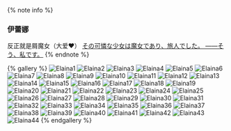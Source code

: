 {% note info %}
###  伊蕾娜
反正就是屑魔女（大爱❤）
[その可憐な少女は魔女であり、旅人でした。 ――そう、私です。](https://zh.moegirl.org.cn/%E4%BC%8A%E8%95%BE%E5%A8%9C)
{% endnote %}

{% gallery %}
![Elaina1](https://cdn1.tianli0.top/gh/Vikutorika/assets@master/gallery/img/Elaina/018838ab-0b24-4217-9574-c3b0679a9632.jfif)
![Elaina2](https://cdn1.tianli0.top/gh/Vikutorika/assets@master/gallery/img/Elaina/01b46641-78c7-4caa-93d5-e63e3043658e.jfif)
![Elaina3](https://cdn1.tianli0.top/gh/Vikutorika/assets@master/gallery/img/Elaina/0b0e26e4-587f-41d0-a59a-0161700808a1.png)
![Elaina4](https://cdn1.tianli0.top/gh/Vikutorika/assets@master/gallery/img/Elaina/0be8b3fc-9bd3-4aed-8893-1ae597e1f97f.jfif)
![Elaina5](https://cdn1.tianli0.top/gh/Vikutorika/assets@master/gallery/img/Elaina/111f17e3-3862-4414-ba66-e1f79af81a93.jfif)
![Elaina6](https://cdn1.tianli0.top/gh/Vikutorika/assets@master/gallery/img/Elaina/1c24253a-7b7d-4ae8-b5af-099887ee89c9.png)
![Elaina7](https://cdn1.tianli0.top/gh/Vikutorika/assets@master/gallery/img/Elaina/1c57f8db-5c77-4636-b9c4-f4f71f029826.jfif)
![Elaina8](https://cdn1.tianli0.top/gh/Vikutorika/assets@master/gallery/img/Elaina/233ddbf3-69e5-4300-914f-ff6d8e3a6d09.jfif)
![Elaina9](https://cdn1.tianli0.top/gh/Vikutorika/assets@master/gallery/img/Elaina/2691cccb-4a8a-43cc-8533-e9c68f5748c3.jfif)
![Elaina10](https://cdn1.tianli0.top/gh/Vikutorika/assets@master/gallery/img/Elaina/288fd22a-b108-4b5c-829d-1649a63496ea.png)
![Elaina11](https://cdn1.tianli0.top/gh/Vikutorika/assets@master/gallery/img/Elaina/3b5c17a1-b40f-48ce-a038-2e05f49bd14c.png)
![Elaina12](https://cdn1.tianli0.top/gh/Vikutorika/assets@master/gallery/img/Elaina/48203af0-42cf-4ba8-ab30-9997b6041eb1.jfif)
![Elaina13](https://cdn1.tianli0.top/gh/Vikutorika/assets@master/gallery/img/Elaina/49a4c364-30a4-490e-a93c-eedd249a1ba2.jfif)
![Elaina14](https://cdn1.tianli0.top/gh/Vikutorika/assets@master/gallery/img/Elaina/5f8a483b-8a2f-4773-9328-aba2c0f04232.jfif)
![Elaina15](https://cdn1.tianli0.top/gh/Vikutorika/assets@master/gallery/img/Elaina/6112e6ec-91d0-4fb6-b75c-75577c264ab7.jfif)
![Elaina16](https://cdn1.tianli0.top/gh/Vikutorika/assets@master/gallery/img/Elaina/6266dd0f-0d69-4b7e-8db4-375b91a5b954.png)
![Elaina17](https://cdn1.tianli0.top/gh/Vikutorika/assets@master/gallery/img/Elaina/62d384dd-fcc4-4201-94ad-f66d28bec567.jfif)
![Elaina18](https://cdn1.tianli0.top/gh/Vikutorika/assets@master/gallery/img/Elaina/71bbe51e-a06a-4ba4-84e4-ed3417d62ada.jfif)
![Elaina19](https://cdn1.tianli0.top/gh/Vikutorika/assets@master/gallery/img/Elaina/74969af7-0aad-41a0-8b90-5357c2a864e2.jfif)
![Elaina20](https://cdn1.tianli0.top/gh/Vikutorika/assets@master/gallery/img/Elaina/79889f62-943b-46e4-aa85-c7e1e4ae7d87.jfif)
![Elaina21](https://cdn1.tianli0.top/gh/Vikutorika/assets@master/gallery/img/Elaina/7a745fdb-96f1-4124-8f17-58d60c76ff06.jfif)
![Elaina22](https://cdn1.tianli0.top/gh/Vikutorika/assets@master/gallery/img/Elaina/828647df-bad9-44a0-ab8d-d1c3f71e0f74.jfif)
![Elaina23](https://cdn1.tianli0.top/gh/Vikutorika/assets@master/gallery/img/Elaina/87e02280-cb51-4edc-9d10-03a8adb475f6.jfif)
![Elaina24](https://cdn1.tianli0.top/gh/Vikutorika/assets@master/gallery/img/Elaina/893e059e-da8b-4e3b-b1a4-ecb56be5e24d.png)
![Elaina25](https://cdn1.tianli0.top/gh/Vikutorika/assets@master/gallery/img/Elaina/8efc2687-b40c-4bf0-a369-5d535f2016eb.jfif)
![Elaina26](https://cdn1.tianli0.top/gh/Vikutorika/assets@master/gallery/img/Elaina/91feeea7-e41b-458b-8fa6-8a4f97754b54.jfif)
![Elaina27](https://cdn1.tianli0.top/gh/Vikutorika/assets@master/gallery/img/Elaina/9b5de8f3-6402-4c4a-b6b8-8b73298be3f4.jfif)
![Elaina28](https://cdn1.tianli0.top/gh/Vikutorika/assets@master/gallery/img/Elaina/a6ead9e0-316d-47ae-ac7b-168d6e5cf9e6.jfif)
![Elaina29](https://cdn1.tianli0.top/gh/Vikutorika/assets@master/gallery/img/Elaina/a838b5f5-0af4-4ef5-8664-a57c902922b8.jfif)
![Elaina30](https://cdn1.tianli0.top/gh/Vikutorika/assets@master/gallery/img/Elaina/aadf3a4a-5d3b-47b6-b993-cdf5ccd80468.jfif)
![Elaina31](https://cdn1.tianli0.top/gh/Vikutorika/assets@master/gallery/img/Elaina/b770c73f-9be4-41b9-831b-69e5fd8ecd29.jfif)
![Elaina32](https://cdn1.tianli0.top/gh/Vikutorika/assets@master/gallery/img/Elaina/ba3f4e62-befd-4324-a925-dc568e8fdfc5.jfif)
![Elaina33](https://cdn1.tianli0.top/gh/Vikutorika/assets@master/gallery/img/Elaina/bc47693b-4409-4a4a-a5e4-7196f957d315.jfif)
![Elaina34](https://cdn1.tianli0.top/gh/Vikutorika/assets@master/gallery/img/Elaina/bd8efc19-be5e-421e-a888-6da7f64b02ea.jfif)
![Elaina35](https://cdn1.tianli0.top/gh/Vikutorika/assets@master/gallery/img/Elaina/c62b38d8-43ce-422f-a33d-67f838c19148.jfif)
![Elaina36](https://cdn1.tianli0.top/gh/Vikutorika/assets@master/gallery/img/Elaina/c9c85fc3-7a73-4dfb-9afb-2d9beb686208.png)
![Elaina37](https://cdn1.tianli0.top/gh/Vikutorika/assets@master/gallery/img/Elaina/d2fa68e8-efeb-44a6-8d67-6c9a1d7bc4a6.jfif)
![Elaina38](https://cdn1.tianli0.top/gh/Vikutorika/assets@master/gallery/img/Elaina/d4e2101a-1060-4df1-8e23-c0e1dfb3495d.png)
![Elaina39](https://cdn1.tianli0.top/gh/Vikutorika/assets@master/gallery/img/Elaina/d814227a-12b3-435c-adb7-55810faf3308.jfif)
![Elaina40](https://cdn1.tianli0.top/gh/Vikutorika/assets@master/gallery/img/Elaina/dcfd95ba-388f-4b63-91d1-1f08e35582e0.jfif)
![Elaina41](https://cdn1.tianli0.top/gh/Vikutorika/assets@master/gallery/img/Elaina/e19ed1c7-189e-4bf1-b160-f85051a55888.jfif)
![Elaina42](https://cdn1.tianli0.top/gh/Vikutorika/assets@master/gallery/img/Elaina/e7d29eb8-1de1-4a78-8ca1-dcddbf71679b.jfif)
![Elaina43](https://cdn1.tianli0.top/gh/Vikutorika/assets@master/gallery/img/Elaina/ec444d86-2257-4f3b-8314-0fba03ab6774.jfif)
![Elaina44](https://cdn1.tianli0.top/gh/Vikutorika/assets@master/gallery/img/Elaina/f0a92eb0-b70f-4358-8063-b46e53b897da.jfif)
{% endgallery %}